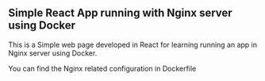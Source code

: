 ## Simple React App running with Nginx server using Docker

This is a Simple web page developed in React for learning running an app in Nginx server using Docker.

You can find the Nginx related configuration in Dockerfile
